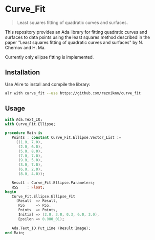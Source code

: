 # Curve_Fit

> Least squares fitting of quadratic curves and surfaces.

This repository provides an Ada library for fitting quadratic curves and
surfaces to data points using the least squares method described in the paper
"Least squares fitting of quadratic curves and surfaces" by N. Chernov and H. Ma.

Currently only ellipse fitting is implemented.

## Installation

Use Alire to install and compile the library:

```bash
alr with curve_fit --use https://github.com/reznikmm/curve_fit
```

## Usage

```ada
with Ada.Text_IO;
with Curve_Fit.Ellipse;

procedure Main is
   Points : constant Curve_Fit.Ellipse.Vector_List :=
     ((1.0, 7.0),
      (2.0, 6.0),
      (5.0, 8.0),
      (7.0, 7.0),
      (9.0, 5.0),
      (3.0, 7.0),
      (6.0, 2.0),
      (8.0, 4.0));

   Result : Curve_Fit.Ellipse.Parameters;
   RSS    : Float;
begin
   Curve_Fit.Ellipse.Ellipse_Fit
     (Result  => Result,
      RSS     => RSS,
      Points  => Points,
      Initial => (2.0, 3.0, 0.3, 6.0, 3.0),
      Epsilon => 0.000_01);
   
   Ada.Text_IO.Put_Line (Result'Image);
end Main;
```
